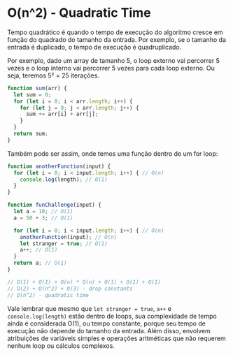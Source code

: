# O(n^2) - Quadratic Time

Tempo quadrático é quando o tempo de execução do algoritmo cresce em função do quadrado do tamanho da entrada. Por exemplo, se o tamanho da entrada é duplicado, o tempo de execução é quadruplicado.

Por exemplo, dado um array de tamanho 5, o loop externo vai percorrer 5 vezes e o loop interno vai percorrer 5 vezes para cada loop externo. Ou seja, teremos 5² = 25 iterações.

```js
function sum(arr) {
  let sum = 0;
  for (let i = 0; i < arr.length; i++) {
    for (let j = 0; j < arr.length; j++) {
      sum += arr[i] + arr[j];
    }
  }
  return sum;
}
```

Também pode ser assim, onde temos uma função dentro de um for loop:

```js
function anotherFunction(input) {
  for (let i = 0; i < input.length; i++) { // O(n)
    console.log(length); // O(1)
  }
}

function funChallenge(input) {
  let a = 10; // O(1)
  a = 50 + 3; // O(1)

  for (let i = 0; i < input.length; i++) { // O(n)
    anotherFunction(input); // O(n)
    let stranger = true; // O(1)
    a++; // O(1)
  }
  return a; // O(1)
}

// O(1) + O(1) + O(n) * O(n) + O(1) + O(1) + O(1)
// O(2) + O(n^2) + O(3) - drop constants
// O(n^2) - quadratic time
```

Vale lembrar que mesmo que `let stranger = true`, `a++` e `console.log(length)` estão dentro de loops, sua complexidade de tempo ainda é considerada O(1), ou tempo constante, porque seu tempo de execução não depende do tamanho da entrada. Além disso, envolvem atribuições de variáveis simples e operações aritméticas que não requerem nenhum loop ou cálculos complexos.